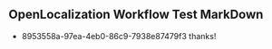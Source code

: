 ## OpenLocalization Workflow Test MarkDown

* 8953558a-97ea-4eb0-86c9-7938e87479f3 
thanks!



<!--HONumber=Jan16_HO3-->
